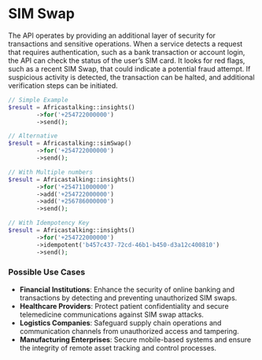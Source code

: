 # SIM Swap

The API operates by providing an additional layer of security for transactions and sensitive operations. When a service detects a request that requires authentication, such as a bank transaction or account login, the API can check the status of the user’s SIM card. It looks for red flags, such as a recent SIM Swap, that could indicate a potential fraud attempt. If suspicious activity is detected, the transaction can be halted, and additional verification steps can be initiated.


```php
// Simple Example
$result = Africastalking::insights()
        ->for('+254722000000')
        ->send();
```

```php
// Alternative
$result = Africastalking::simSwap()
        ->for('+254722000000')
        ->send();
```

```php
// With Multiple numbers
$result = Africastalking::insights()
        ->for('+254711000000')
        ->add('+254722000000')
        ->add('+256786000000')
        ->send();
```

```php
// With Idempotency Key
$result = Africastalking::insights()
        ->for('+254722000000')
        ->idempotent('b457c437-72cd-46b1-b450-d3a12c400810')
        ->send();
```

### Possible Use Cases

- **Financial Institutions**: Enhance the security of online banking and transactions by detecting and preventing unauthorized SIM swaps.
- **Healthcare Providers**: Protect patient confidentiality and secure telemedicine communications against SIM swap attacks.
- **Logistics Companies**: Safeguard supply chain operations and communication channels from unauthorized access and tampering.
- **Manufacturing Enterprises**: Secure mobile-based systems and ensure the integrity of remote asset tracking and control processes.

